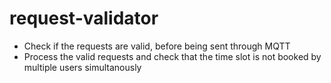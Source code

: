 # request-validator

- Check if the requests are valid, before being sent through MQTT
- Process the valid requests and check that the time slot is not booked by multiple users simultanously